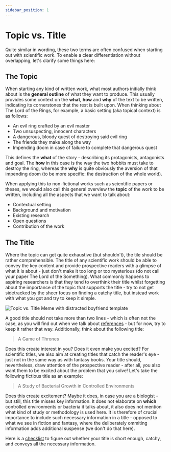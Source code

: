 ```yaml
---
sidebar_position: 1
---
```


# Topic vs. Title

Quite similar in wording, these two terms are often confused when starting out with scientific work. To enable a clear differentiation without overlapping, let's clarify some things here:

## The Topic

When starting any kind of written work, what most authors initially think about is the **general outline** of what they want to produce. This usually provides some context on the **what**, **how** and **why** of the text to be written, indicating its cornerstones that the rest is built upon. When thinking about The Lord of the Rings, for example, a basic setting (aka topical context) is as follows:
* An evil ring crafted by an evil master
* Two unsuspecting, innocent characters
* A dangerous, bloody quest of destroying said evil ring
* The friends they make along the way
* Impending doom in case of failure to complete that dangerous quest

This defines the **what** of the story - describing its protagonists, antagonists and goal. The **how** in this case is the way the two hobbits must take to destroy the ring, whereas the **why** is quite obviously the aversion of that impending doom (to be more specific: the destruction of the whole world).

When applying this to non-fictional works such as scientific papers or theses, we would also call this general overview the **topic** of the work to be written, including all the aspects that we want to talk about:
* Contextual setting
* Background and motivation
* Existing research
* Open questions
* Contribution of the work





## The Title


Where the topic can get quite exhaustive (but shouldn't), the tile should be rather comprehensible. The title of any scientific work should be able to convey the key content and provide prospective readers with a glimpse of what it is about - just don't make it too long or too mysterious (do not call your paper The Lord of the Something).
What commonly happens to aspiring researchers is that they tend to overthink their title whilst forgetting about the importance of the topic that supports the title - try to not get sidetracked by the sheer focus on finding a catchy title, but instead work with what you got and try to keep it simple.

![Topic vs. Title Meme with distracted boyfriend template](https://i.imgflip.com/8uk4nz.jpg)

A good title should not take more than two lines - which is often not the case, as you will find out when we talk about [references](/docs/category/literature--references) - but for now, try to keep it rather that way. Additionally, think about the following title:
> A Game of Thrones

Does this create interest in you? Does it even make you excited? For scientific titles, we also aim at creating titles that catch the reader's eye - just not in the same way as with fantasy books. Your title should, nevertheless, draw attention of the prospective reader - after all, you also want them to be excited about the problem that you solve!
Let's take the following fictious title as an example:
> A Study of Bacterial Growth in Controlled Environments

Does this create excitement? Maybe it does, in case you are a biologist - but still, this title misses key information. It does not elaborate on **which** controlled environments or bacteria it talks about, it also does not mention what kind of study or methodology is used here. 
It is therefore of crucial importance to include such necessary information in a title - opposed to what we see in fiction and fantasy, where the deliberately ommiting information adds additional suspense (we don't do that here).

Here is a [checklist](/files/checklist_title.pdf) to figure out whether your title is short enough, catchy, and conveys all the necessary information.